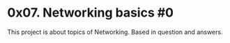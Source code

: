 # 0x07. Networking basics #0
This project is about topics of Networking. Based in question and answers.
